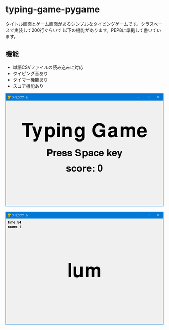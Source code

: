 # typing-game-pygame

タイトル画面とゲーム画面があるシンプルなタイピングゲームです。クラスベースで実装して200行ぐらいで
以下の機能があります。PEP8に準拠して書いています。

## 機能

- 単語CSVファイルの読み込みに対応
- タイピング音あり
- タイマー機能あり
- スコア機能あり

![タイトル画面](demo_image/demo1.png)

![ゲーム画面](demo_image/demo2.png)